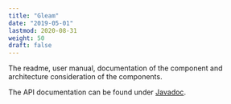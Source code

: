 ```yaml
---
title: "Gleam"
date: "2019-05-01"
lastmod: 2020-08-31
weight: 50
draft: false
---
```


The readme, user manual, documentation of the component and architecture consideration of the components.

The API documentation can be found under [Javadoc](/gleam/api-gleam/index.html).  


